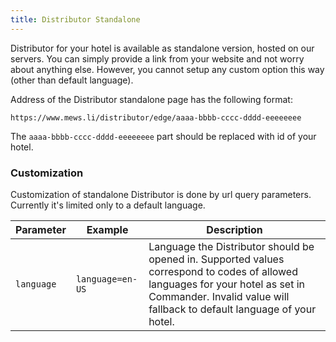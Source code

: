 ```yaml
---
title: Distributor Standalone
---
```

Distributor for your hotel is available as standalone version, hosted on our servers.
You can simply provide a link from your website and not worry about anything else.
However, you cannot setup any custom option this way (other than default language).

Address of the Distributor standalone page has the following format:
```
https://www.mews.li/distributor/edge/aaaa-bbbb-cccc-dddd-eeeeeeee
```

The `aaaa-bbbb-cccc-dddd-eeeeeeee` part should be replaced with id of your hotel.

### Customization

Customization of standalone Distributor is done by url query parameters.
Currently it's limited only to a default language.

| Parameter | Example | Description |
| --- | --- | --- |
| `language` | `language=en-US` | Language the Distributor should be opened in. Supported values correspond to codes of allowed languages for your hotel as set in Commander. Invalid value will fallback to default language of your hotel. |
